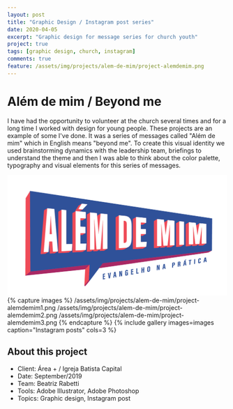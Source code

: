 ```yaml
---
layout: post
title: "Graphic Design / Instagram post series"
date: 2020-04-05
excerpt: "Graphic design for message series for church youth"
project: true
tags: [graphic design, church, instagram]
comments: true
feature: /assets/img/projects/alem-de-mim/project-alemdemim.png
---
```


# Além de mim / Beyond me

I have had the opportunity to volunteer at the church several times and for a long time I worked with design for young people. These projects are an example of some I've done. It was a series of messages called "Além de mim" which in English means "beyond me". To create this visual identity we used brainstorming dynamics with the leadership team, briefings to understand the theme and then I was able to think about the color palette, typography and visual elements for this series of messages.

![Além de mim Project](/assets/img/projects/alem-de-mim/project-alemdemim0.png)
{% capture images %}
	/assets/img/projects/alem-de-mim/project-alemdemim1.png
	/assets/img/projects/alem-de-mim/project-alemdemim2.png
	/assets/img/projects/alem-de-mim/project-alemdemim3.png
{% endcapture %}
{% include gallery images=images caption="Instagram posts" cols=3 %}

## About this project
* Client: Área + / Igreja Batista Capital
* Date: September/2019
* Team: Beatriz Rabetti
* Tools: Adobe Illustrator, Adobe Photoshop
* Topics: Graphic design, Instagram post